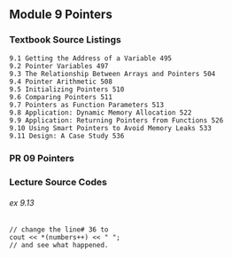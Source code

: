 Module 9 Pointers
-------------------------------------------
### Textbook Source Listings
    9.1 Getting the Address of a Variable 495 
    9.2 Pointer Variables 497 
    9.3 The Relationship Between Arrays and Pointers 504 
    9.4 Pointer Arithmetic 508 
    9.5 Initializing Pointers 510 
    9.6 Comparing Pointers 511 
    9.7 Pointers as Function Parameters 513 
    9.8 Application: Dynamic Memory Allocation 522 
    9.9 Application: Returning Pointers from Functions 526 
    9.10 Using Smart Pointers to Avoid Memory Leaks 533 
    9.11 Design: A Case Study 536 

### PR 09 Pointers


### Lecture Source Codes

###### ex 9.13
    // change the line# 36 to
    cout << *(numbers++) << " ";
    // and see what happened.